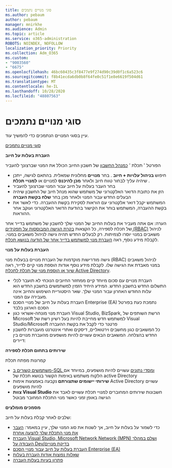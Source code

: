 ```yaml
---
title: סוגי מנויים נתמכים
ms.author: pebaum
author: pebaum
manager: mnirkhe
ms.audience: Admin
ms.topic: article
ms.service: o365-administration
ROBOTS: NOINDEX, NOFOLLOW
localization_priority: Priority
ms.collection: Adm_O365
ms.custom:
- "9003560"
- "6675"
ms.openlocfilehash: 46bc60435c3f8477e9f274d90c39d0f1c6a523c6
ms.sourcegitcommit: f8b41ecda6db0b8f64fe0c51f1e8e6619f504d61
ms.translationtype: MT
ms.contentlocale: he-IL
ms.lasthandoff: 10/28/2020
ms.locfileid: "48807563"
---
```

# <a name="supported-subscription-types"></a>סוגי מנויים נתמכים

עיין בסוגי המנויים הנתמכים כדי להמשיך עוד.

[סוגי מנויים נתמכים](https://docs.microsoft.com/azure/billing/billing-subscription-transfer?WT.mc_id=Portal-Microsoft_Azure_Support#supported-subscription-types)

**העברת בעלות על חיוב**

הפורטל ' תכלת ' [כמנהל החשבון](https://ms.portal.azure.com/) של חשבון החיוב הכולל את המנוי שברצונך להעביר

- חיפוש **בניהול עלויות + חיוב** . בחר **מנויים** מחלונית שמאלית. בהתאם לגישה, ייתכן שיהיה עליך לבחור טווח חיוב ולאחר **מכן להיכנס** למנויים או **למנויי תכלת** .
- בחר העבר בעלות על חיוב עבור המנוי שברצונך להעביר
- הזן את כתובת הדואר האלקטרוני של משתמש שהוא מנהל חיוב של החשבון שיהיה הבעלים החדש עבור המנוי ולאחר מכן בחר **שלח בקשת העברה**
- המשתמש יקבל דואר אלקטרוני עם הוראות לסקירת בקשת ההעברה. כדי לאשר את בקשת ההעברה, המשתמש בוחר את הקישור בהודעת הדואר האלקטרוני ועוקב אחר ההוראות.

הערה: אם אתה מעביר את בעלות החיוב של המנוי שלך לחשבון של משתמש בדייר אחר של תכלת לספירה, כל הקצאות [בקרת הגישה המבוססות על תפקידים (RBAC)](https://docs.microsoft.com/azure/role-based-access-control/overview?WT.mc_id=Portal-Microsoft_Azure_Support) לניהול משאבים במנוי יוסרו לצמיתות. רק לבעלים החדש תהיה גישה לניהול משאבים במנוי. לקבלת מידע נוסף, ראה [העברת מנוי למשתמש בדייר אחר של הודעה בנושא תכלת](https://docs.microsoft.com/azure/active-directory/managed-identities-azure-resources/known-issues?WT.mc_id=Portal-Microsoft_Azure_Support).

**העברת בעלות על מנוי**

גישה מודרישות מוקדמות של העברת מנויים בבעלות מנוי (RBAC) לניהול משאבים במנוי מאבדת את הגישה שלו. לקבלת מידע נוסף אודות הוספת מנוי קיים לדייר, ראה [שיוך או הוספת מנוי של תכלת לתכלת Active Directory](https://docs.microsoft.com/azure/active-directory/fundamentals/active-directory-how-subscriptions-associated-directory?WT.mc_id=Portal-Microsoft_Azure_Support).

- העברת מנויים עם סכום מיוחד קיים ממחזור החיובים הנוכחי לא תועבר לכלי התשלום החדש בחשבון החדש. המידע היחיד הזמין למשתמשים בחשבון החדש הוא עלות החודש האחרון עבור המנוי שלך. שאר היסטוריית השימוש והחיוב אינה מעבירה עם המנוי.
- העברת בעלות על חיוב של מנויי הסכם Enterprise (EA) נתמכת כעת בפורטל הסכם הארגון בלבד
- העברת מנוי מונחה-אשראי כגון Visual Studio, BizSpark, הרשת השותפים של Microsoft למשתמש חדש מחייבת להיות בעל רשיון רשת של Visual Studio/Microsoft פרטנר כדי לקבל את בקשת ההעברה
- כל המשאבים כגון מחשבים וירטואליים, דיסקים ואתרי אינטרנט מועברות לחשבון החדש בהצלחה. המשאבים הבאים עשויים להיות מושפעים מהעברת מנויים בין דיירים:

**שירותים בתחום תכלת לספירה**

קמרונות מפתח תכלת

- [משתמשים קשורים ב-SQL ומסדי נתונים](https://docs.microsoft.com/azure/sql-database/sql-database-aad-authentication-configure?WT.mc_id=Portal-Microsoft_Azure_Support) עשויים להיות מושפעים, במיוחד אם הלקוח משתמש באימות הקשור בנושא תכלת של active Directory
- **שירותי יישומים שתצורתם** נקבעה באמצעות אימות Active Directory עשויים להיות מושפעים
- **צוות Visual Studio** חשבונות שירותים המחוברים למנויי תכלת עשויים לאבד את הגישה באופן זמני כאשר מנוי התכלת המחובר מבוטל

**מסמכים מומלצים**

שלבים לאחר קבלת בעלות על חיוב:

- כדי לשמור על בעלות על חיוב, אך לשנות את סוג המנוי שלך, עיין במאמר: [העבר את מנוי התכלת שלך להצעה אחרת](https://docs.microsoft.com/azure/billing/billing-how-to-switch-azure-offer?WT.mc_id=Portal-Microsoft_Azure_Support)
- [העברת Visual Studio, Microsoft Network Network (MPN) ושלם במהלך העבודה על Dev/בדיקת מנויים](https://docs.microsoft.com/azure/billing/billing-subscription-transfer?WT.mc_id=Portal-Microsoft_Azure_Support#transferring-visual-studio-microsoft-partner-network-mpn-and-pay-as-you-go-devtest-subscriptions)
- [העברת בעלות על חיוב עבור מנויי הסכם Enterprise (EA)](https://docs.microsoft.com/azure/billing/billing-subscription-transfer?WT.mc_id=Portal-Microsoft_Azure_Support#transfer-billing-ownership-of-enterprise-agreement-ea-subscriptions)
- [שאלות נפוצות אודות העברת בעלות](https://docs.microsoft.com/azure/billing/billing-subscription-transfer?WT.mc_id=Portal-Microsoft_Azure_Support#frequently-asked-questions-faq-for-senders)
- [פתרון בעיות בעלות העברה](https://docs.microsoft.com/azure/billing/billing-subscription-transfer?WT.mc_id=Portal-Microsoft_Azure_Support#troubleshooting)